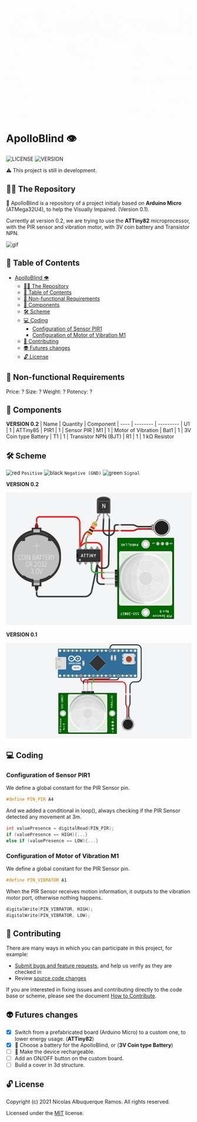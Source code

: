 ![icon](/docs/ApolloBlind_2.gif)

# ApolloBlind 👁
![LICENSE](https://img.shields.io/github/license/Nicolas-albu/ApolloBlind?style=flat-square)
![VERSION](https://img.shields.io/github/manifest-json/v/Nicolas-albu/ApolloBlind?style=flat-square)

⚠ This project is still in development.

## 👩‍🚀 The Repository

🚀 ApolloBlind is a repository of a project initialy based on **Arduino Micro** (ATMega32U4), to help the Visually Impaired. (Version 0.1).

Currently at version 0.2, we are trying to use the **ATTiny82** microprocessor, with the PIR sensor and
vibration motor, with 3V coin battery and Transistor NPN.

![gif](https://media3.giphy.com/media/11sBLVxNs7v6WA/giphy.gif?cid=790b76114d64313ac5227152fbef63bd95f3d0176ff2f890&rid=giphy.gif&ct=g)

## 🎲 Table of Contents
- [ApolloBlind 👁](#apolloblind-)
  - [👩‍🚀 The Repository](#-the-repository)
  - [🎲 Table of Contents](#-table-of-contents)
  - [🧾 Non-functional Requirements](#-non-functional-requirements)
  - [🔌 Components](#-components)
  - [🛠 Scheme](#-scheme)
  - [💻 Coding](#-coding)
    - [Configuration of Sensor PIR1](#configuration-of-sensor-pir1)
    - [Configuration of Motor of Vibration M1](#configuration-of-motor-of-vibration-m1)
  - [🤝 Contributing](#-contributing)
  - [👽 Futures changes](#-futures-changes)
  - [🔓 License](#-license)

## 🧾 Non-functional Requirements

Price: ?
Size: ?
Weight: ?
Potency: ?

## 🔌 Components

**VERSION 0.2**
| Name | Quantity | Component 
| ---- | -------- | --------- 
| U1   | 1        | ATTiny85
| PIR1 | 1        | Sensor PIR
| M1   | 1        | Motor of Vibration
| Bat1 | 1        | 3V Coin type Battery
| T1   | 1        | Transistor NPN (BJT)
| R1   | 1        | 1 kΩ Resistor 

## 🛠 Scheme

![red](https://via.placeholder.com/15/FF0000/000000?text=+) `Positive` 
![black](https://via.placeholder.com/15/000000/000000?text=+) `Negative (GND)`
![green](https://via.placeholder.com/15/008000/000000?text=+) `Signal`

**VERSION 0.2**

![scheme-2](/docs/Scheme-2.PNG)

**VERSION 0.1**

![scheme](/docs/Scheme.PNG)

## 💻 Coding 
### Configuration of Sensor PIR1

We define a global constant for the PIR Sensor pin.
```cpp
#define PIN_PIR A4
```
And we added a conditional in loop(), always checking if the PIR Sensor detected any movement at 3m.
```cpp
int valuePresence = digitalRead(PIN_PIR);
if (valuePresence == HIGH){...} 
else if (valuePresence == LOW){...}
```

### Configuration of Motor of Vibration M1

We define a global constant for the PIR Sensor pin.
```cpp
#define PIN_VIBRATOR A1
```
When the PIR Sensor receives motion information, it outputs to the vibration motor port, otherwise nothing happens.
```cpp
digitalWrite(PIN_VIBRATOR, HIGH);
digitalWrite(PIN_VIBRATOR, LOW);
```

## 🤝 Contributing

There are many ways in which you can participate in this project, for example:

* [Submit bugs and feature requests](https://github.com/Nicolas-albu/ApolloBlind/issues), and help us verify as they are checked in
* Review [source code changes](https://github.com/Nicolas/ApolloBlind/pulls)

If you are interested in fixing issues and contributing directly to the code base or scheme,
please see the document [How to Contribute](https://github.com/Nicolas-albu/ApolloBlind/wiki).

## 👽 Futures changes

- [X] Switch from a prefabricated board (Arduino Micro) to a custom one, to lower energy usage. (**ATTiny82**)
- [X] :battery: Choose a battery for the ApolloBlind, or (**3V Coin type Battery**)
- [ ] :electric_plug: Make the device rechargeable.
- [ ] Add an ON/OFF button on the custom board.
- [ ] Build a cover in 3d structure.

## 🔓 License

Copyright (c) 2021 Nícolas Albuquerque Ramos. All rights reserved.

Licensed under the [MIT](https://github.com/Nicolas-albu/ApolloBlind/blob/main/LICENSE) license.

